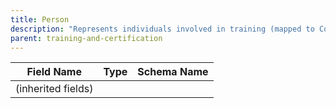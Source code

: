 ```yaml
---
title: Person
description: "Represents individuals involved in training (mapped to Contact in Core)."
parent: training-and-certification
---
```


| Field Name | Type | Schema Name |
|------------|------|-------------|
| (inherited fields) | | |
